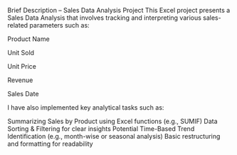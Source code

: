 Brief Description – Sales Data Analysis Project
This Excel project presents a Sales Data Analysis that involves tracking and interpreting various sales-related parameters such as:

Product Name

Unit Sold

Unit Price

Revenue

Sales Date

I have also implemented key analytical tasks such as:

Summarizing Sales by Product using Excel functions (e.g., SUMIF)
Data Sorting & Filtering for clear insights
Potential Time-Based Trend Identification (e.g., month-wise or seasonal analysis)
Basic restructuring and formatting for readability
